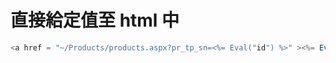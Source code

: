 # 直接給定值至 html 中

```cs
<a href = "~/Products/products.aspx?pr_tp_sn=<%= Eval("id") %>" ><%= Eval("id") %></a>
```